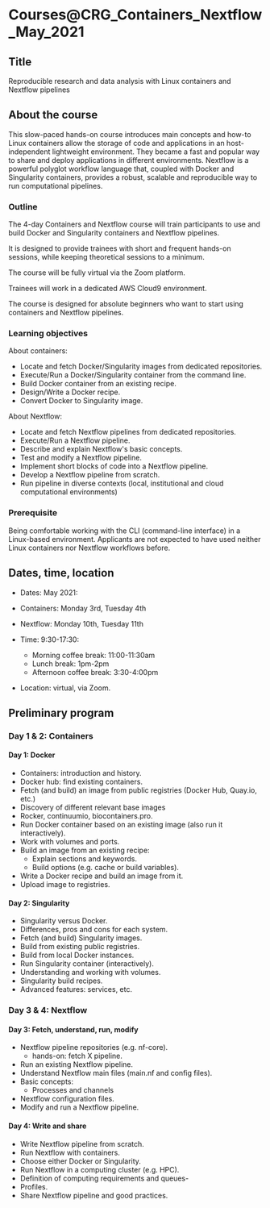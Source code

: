 # Courses@CRG_Containers_Nextflow_May_2021

## Title

Reproducible research and data analysis with Linux containers and Nextflow pipelines 


## About the course

This slow-paced hands-on course introduces main concepts and how-to  Linux containers allow the storage of code and applications in an host-independent lightweight environment. They became a fast and popular way to share and deploy applications in different environments.
Nextflow is a powerful polyglot workflow language that, coupled with Docker and Singularity containers, provides a robust, scalable and reproducible way to run computational pipelines.

### Outline

The 4-day Containers and Nextflow course will train participants to use and build Docker and Singularity containers and Nextflow pipelines.

It is designed to provide trainees with short and frequent hands-on sessions, while keeping theoretical sessions to a minimum.

The course will be fully virtual via the Zoom platform.

Trainees will work in a dedicated AWS Cloud9 environment.

The course is designed for absolute beginners who want to start using containers and Nextflow pipelines.




### Learning objectives

About containers:
* Locate and fetch Docker/Singularity images from dedicated repositories.
* Execute/Run a Docker/Singularity container from the command line.
* Build Docker container from an existing recipe.
* Design/Write a Docker recipe.
* Convert Docker to Singularity image.

About Nextflow:
* Locate and fetch Nextflow pipelines from dedicated repositories.
* Execute/Run a Nextflow pipeline.
* Describe and explain Nextflow's basic concepts.
* Test and modify a Nextflow pipeline.
* Implement short blocks of code into a Nextflow pipeline.
* Develop a Nextflow pipeline from scratch.
* Run pipeline in diverse contexts (local, institutional and cloud computational environments)

### Prerequisite

Being comfortable working with the CLI (command-line interface) in a Linux-based environment. Applicants are not expected to have used neither Linux containers nor Nextflow workflows before.

## Dates, time, location

* Dates: May 2021: 
 * Containers: Monday 3rd, Tuesday 4th
 * Nextflow: Monday 10th, Tuesday 11th

* Time: 9:30-17:30:
  * Morning coffee break: 11:00-11:30am
  * Lunch break: 1pm-2pm 
  * Afternoon coffee break: 3:30-4:00pm

* Location: virtual, via Zoom.

## Preliminary program

### Day 1 & 2: Containers

#### Day 1: Docker

* Containers: introduction and history.
* Docker hub: find existing containers.
* Fetch (and build) an image from public registries (Docker Hub, Quay.io, etc.)
 * Discovery of different relevant base images
  * Rocker, continuumio, biocontainers.pro.
* Run Docker container based on an existing image (also run it interactively).
* Work with volumes and ports.
* Build an image from an existing recipe:
  * Explain sections and keywords.
  * Build options (e.g. cache or build variables).
* Write a Docker recipe and build an image from it.
* Upload image to registries.

#### Day 2: Singularity

* Singularity versus Docker.
 * Differences, pros and cons for each system. 
* Fetch (and build) Singularity images.
 * Build from existing public registries.
 * Build from local Docker instances.
* Run Singularity container (interactively).
* Understanding and working with volumes.
* Singularity build recipes.
* Advanced features: services, etc.

### Day 3 & 4: Nextflow

#### Day 3: Fetch, understand, run, modify

* Nextflow pipeline repositories (e.g. nf-core).
  * hands-on: fetch X pipeline.
* Run an existing Nextflow pipeline.
* Understand Nextflow main files (main.nf and config files).
* Basic concepts:
  * Processes and channels
* Nextflow configuration files.
* Modify and run a Nextflow pipeline.

#### Day 4: Write and share

* Write Nextflow pipeline from scratch.
* Run Nextflow with containers.
 * Choose either Docker or Singularity.
* Run Nextflow in a computing cluster (e.g. HPC).
 * Definition of computing requirements and queues-
 * Profiles.
* Share Nextflow pipeline and good practices. 





